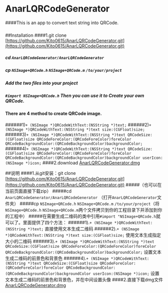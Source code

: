# AnarLQRCodeGenerator

####This is an app to convert text string into QRCode.

#####
##Installation
####1.git clone [https://github.com/Kito0615/AnarLQRCodeGenerator.git](https://github.com/Kito0615/AnarLQRCodeGenerator.git)
##### cd `AnarLQRCodeGenerator/AnarLQRCodeGenerator`
##### cp `NSImage+QRCode.h` `NSImage+QRCode.m` `/to/your/project`
##### Add the two files into your project
##### `#import NSImage+QRCode.h` Then you can use it to Create your own QRCode.
#### There are 4 method to create QRCode image.
######1)`+ (NSImage *)QRCodeWithText:(NSString *)text;`
######2)`+ (NSImage *)QRCodeWithText:(NSString *)text size:(CGFloat)size;`
######3)`+ (NSImage *)QRCodeWithText:(NSString *)text QRCodeSize:(CGFloat)size QRCodeForeColor:(QRCodeForeColor)foreColor QRCodeBackgroundColor:(QRCodeBackgroundColor)backgroundColor;`
######4)`+ (NSImage *)QRCodeWithText:(NSString *)text QRCodeSize:(CGFloat)size QRCodeForeColor:(QRCodeForeColor)foreColor QRCodeBackgroundColor:(QRCodeBackgroundColor)backgroundColor userIcon:(NSImage *)icon;`
####2.download [AnarLQRCodeGenerator.dmg](https://github.com/Kito0615/AnarLQRCodeGenerator/blob/master/anarlqrcodegenerator.dmg?raw=true)

##说明
####1.从git安装：git clone [https://github.com/Kito0615/AnarLQRCodeGenerator.git](https://github.com/Kito0615/AnarLQRCodeGenerator.git)
#####（也可以在当前页面直接下载zip）
#####cd `AnarLQRCodeGenerator/AnarLQRCodeGenerator`  （打开`AnarLQRCodeGenerator`文件夹）
#####cp `NSImage+QRCode.h` `NSImage+QRCode.m` `/to/your/project`（将`NSImage+QRCode.h` `NSImage+QRCode.m`两个文件拷贝到你的工程目录下并添加到你的工程中）
#####在需要生成二维码的类中引用`#import "NSImage+QRCode.h`就可以了。里面提供了四个方法：
######1).`+ (NSImage *)QRCodeWithText:(NSString *)text;` 直接使用文本生成二维码
######2).`+ (NSImage *)QRCodeWithText:(NSString *)text size:(CGFloat)size;` 使用文本生成指定大小的二维码
######3).`+ (NSImage *)QRCodeWithText:(NSString *)text QRCodeSize:(CGFloat)size QRCodeForeColor:(QRCodeForeColor)foreColor QRCodeBackgroundColor:(QRCodeBackgroundColor)backgroundColor;` 设置文本生成二维码的前景色和背景色
######4).`+ (NSImage *)QRCodeWithText:(NSString *)text QRCodeSize:(CGFloat)size QRCodeForeColor:(QRCodeForeColor)foreColor QRCodeBackgroundColor:(QRCodeBackgroundColor)backgroundColor userIcon:(NSImage *)icon;` 设置文本生成二维码的前景色和背景色，并在中间设置头像
####2.直接下载dmg文件[AnarLQRCodeGenerator.dmg](http://pan.baidu.com/s/1nu3SN1n)

